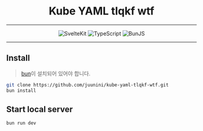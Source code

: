 <div align="center">

# Kube YAML tlqkf wtf

---

![SvelteKit](https://img.shields.io/badge/SvelteKit-FF3E00?style=for-the-badge&logo=Svelte&logoColor=white)
![TypeScript](https://img.shields.io/badge/TypeScript-007ACC?style=for-the-badge&logo=typescript&logoColor=white)
![BunJS](https://img.shields.io/badge/Bun-beige?style=for-the-badge&logo=bun&logoColor=black)

</div>

---

## Install

> [bun](https://bun.sh/)이 설치되어 있어야 합니다.

```sh
git clone https://github.com/juunini/kube-yaml-tlqkf-wtf.git
bun install
```

## Start local server

```sh
bun run dev
```
